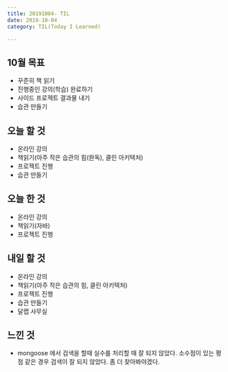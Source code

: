 ```yaml
---
title: 20191004- TIL
date: 2019-10-04
category: TIL(Today I Learned)

---
```


## 10월 목표

- 꾸준히 책 읽기
- 진행중인 강의(학습) 완료하기
- 사이드 프로젝트 결과물 내기
- 습관 만들기

## 오늘 할 것

- 온라인 강의
- 책읽기(아주 작은 습관의 힘(완독), 클린 아키텍처)
- 프로젝트 진행
- 습관 만들기


## 오늘 한 것

- 온라인 강의
- 책읽기(자바)
- 프로젝트 진행
  
## 내일 할 것
  
- 온라인 강의
- 책읽기(아주 작은 습관의 힘, 클린 아키텍처)
- 프로젝트 진행
- 습관 만들기
- 달랩 사무실 


## 느낀 것
- mongoose 에서 검색을 할때  실수를 처리할 때 잘 되지 않았다.
  소수점이 있는 평점 같은 경우 검색이 잘 되지 않았다.
  좀 더 찾아봐야겠다.

